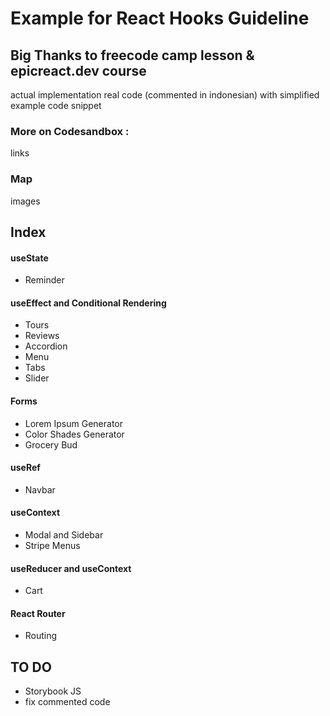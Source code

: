 # Example for React Hooks Guideline


## Big Thanks to freecode camp lesson & epicreact.dev course

actual implementation real code (commented in indonesian) with simplified example code snippet

### More on Codesandbox :
links

### Map
images

## Index

#### useState

- Reminder

#### useEffect and Conditional Rendering

- Tours
- Reviews
- Accordion
- Menu
- Tabs
- Slider

#### Forms

- Lorem Ipsum Generator
- Color Shades Generator
- Grocery Bud

#### useRef

- Navbar

#### useContext

- Modal and Sidebar
- Stripe Menus

#### useReducer and useContext

- Cart

#### React Router

- Routing

## TO DO

- Storybook JS
- fix commented code
